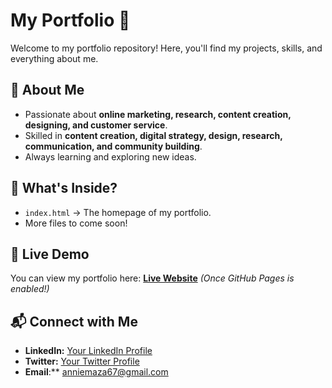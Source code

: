 # My Portfolio 💫  
Welcome to my portfolio repository! Here, you'll find my projects, skills, and everything about me.  

## 🚀 About Me  
- Passionate about **online marketing, research, content creation, designing, and customer service**.  
- Skilled in **content creation, digital strategy, design, research, communication, and community building**.  
- Always learning and exploring new ideas.  

## 📂 What's Inside?  
- `index.html` → The homepage of my portfolio.  
- More files to come soon!  

## 📢 Live Demo  
You can view my portfolio here: **[Live Website](https://anastasiamaza.github.io/My-Portfolio/)** *(Once GitHub Pages is enabled!)*  

## 📬 Connect with Me  
- **LinkedIn:** [Your LinkedIn Profile](https://www.linkedin.com/in/anastasia-mazaduh-700b141b4)  
- **Twitter:** [Your Twitter Profile](https://twitter.com/anastasiamaza)  
- **Email**:** anniemaza67@gmail.com

